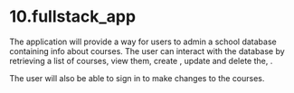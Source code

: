 # 10.fullstack_app
 
The application will provide a way for users to admin a school database containing info about courses. The user can interact with the database by retrieving a list of courses, view them, create , update and delete the, .

The user will also be able to sign in to make changes to the courses.